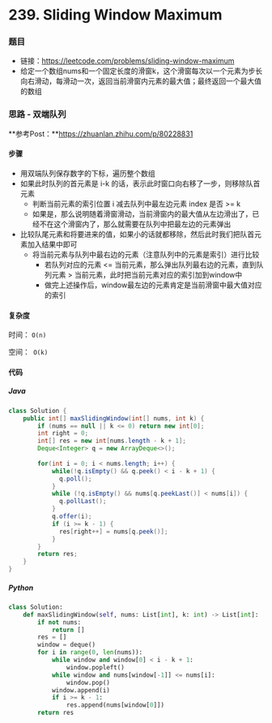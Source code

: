 # 239. Sliding Window Maximum

### 题目

- 链接：https://leetcode.com/problems/sliding-window-maximum
- 给定一个数组nums和一个固定长度的滑窗k，这个滑窗每次以一个元素为步长向右滑动，每滑动一次，返回当前滑窗内元素的最大值；最终返回一个最大值的数组



### 思路 - 双端队列

**参考Post：**https://zhuanlan.zhihu.com/p/80228831

#### 步骤

- 用双端队列保存数字的下标，遍历整个数组
- 如果此时队列的首元素是 i-k 的话，表示此时窗口向右移了一步，则移除队首元素
  - 判断当前元素的索引位置 i 减去队列中最左边元素 index 是否 >= k
  - 如果是，那么说明随着滑窗滑动，当前滑窗内的最大值从左边滑出了，已经不在这个滑窗内了，那么就需要在队列中把最左边的元素弹出
- 比较队尾元素和将要进来的值，如果小的话就都移除，然后此时我们把队首元素加入结果中即可
  - 将当前元素与队列中最右边的元素（注意队列中的元素是索引）进行比较
    - 若队列对应的元素 <= 当前元素，那么弹出队列最右边的元素，直到队列元素 > 当前元素，此时把当前元素对应的索引加到window中
    - 做完上述操作后，window最左边的元素肯定是当前滑窗中最大值对应的索引





#### 复杂度

时间： `O(n)`

空间：` O(k)`

#### 代码

##### Java

```java
class Solution {
    public int[] maxSlidingWindow(int[] nums, int k) {
        if (nums == null || k <= 0) return new int[0];
        int right = 0;
        int[] res = new int[nums.length - k + 1];
        Deque<Integer> q = new ArrayDeque<>();
        
        for(int i = 0; i < nums.length; i++) {
            while(!q.isEmpty() && q.peek() < i - k + 1) {
              q.poll();
            }
            while (!q.isEmpty() && nums[q.peekLast()] < nums[i]) {
              q.pollLast();
            }
            q.offer(i);
            if (i >= k - 1) {
              res[right++] = nums[q.peek()];
            }
        }
        return res;
    }
}
```



##### Python

```python
class Solution:
    def maxSlidingWindow(self, nums: List[int], k: int) -> List[int]:
        if not nums:
            return []
        res = []
        window = deque()
        for i in range(0, len(nums)):
            while window and window[0] < i - k + 1:
                window.popleft()
            while window and nums[window[-1]] <= nums[i]:
                window.pop()
            window.append(i)
            if i >= k - 1:
                res.append(nums[window[0]])
        return res
```